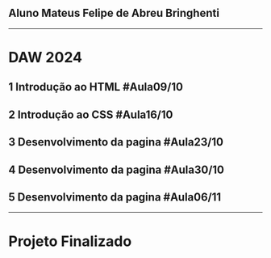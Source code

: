﻿## Aluno Mateus Felipe de Abreu Bringhenti
--------------------------------------------
# DAW 2024
## 1 Introdução ao HTML #Aula09/10
## 2 Introdução ao CSS #Aula16/10
## 3 Desenvolvimento da pagina #Aula23/10
## 4 Desenvolvimento da pagina #Aula30/10
## 5 Desenvolvimento da pagina #Aula06/11
---------------------------------------------
# Projeto Finalizado